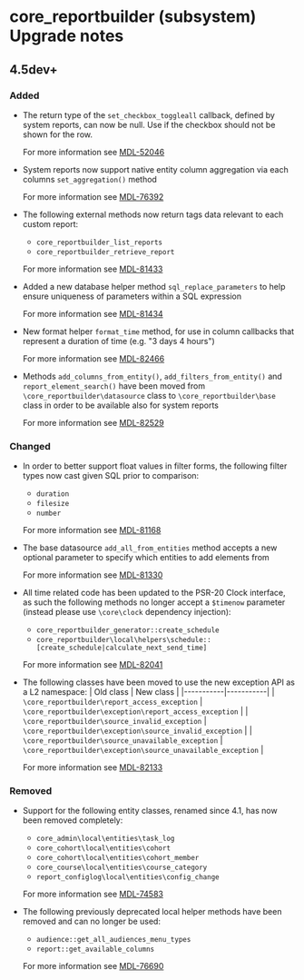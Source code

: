 # core_reportbuilder (subsystem) Upgrade notes

## 4.5dev+

### Added

- The return type of the `set_checkbox_toggleall` callback, defined by system reports, can now be null. Use if the checkbox should not be shown for the row.

  For more information see [MDL-52046](https://tracker.moodle.org/browse/MDL-52046)
- System reports now support native entity column aggregation via each columns `set_aggregation()` method

  For more information see [MDL-76392](https://tracker.moodle.org/browse/MDL-76392)
- The following external methods now return tags data relevant to each custom report:
    - `core_reportbuilder_list_reports`
    - `core_reportbuilder_retrieve_report`

  For more information see [MDL-81433](https://tracker.moodle.org/browse/MDL-81433)
- Added a new database helper method `sql_replace_parameters` to help ensure uniqueness of parameters within a SQL expression

  For more information see [MDL-81434](https://tracker.moodle.org/browse/MDL-81434)
- New format helper `format_time` method, for use in column callbacks that represent a duration of time (e.g. "3 days 4 hours")

  For more information see [MDL-82466](https://tracker.moodle.org/browse/MDL-82466)
- Methods `add_columns_from_entity()`, `add_filters_from_entity()` and `report_element_search()` have been moved from `\core_reportbuilder\datasource` class to `\core_reportbuilder\base` class in order to be available also for system reports

  For more information see [MDL-82529](https://tracker.moodle.org/browse/MDL-82529)

### Changed

- In order to better support float values in filter forms, the following filter types now cast given SQL prior to comparison:
  
    - `duration`
    - `filesize`
    - `number`

  For more information see [MDL-81168](https://tracker.moodle.org/browse/MDL-81168)
- The base datasource `add_all_from_entities` method accepts a new optional parameter to specify which entities to add elements from

  For more information see [MDL-81330](https://tracker.moodle.org/browse/MDL-81330)
- All time related code has been updated to the PSR-20 Clock interface, as such the following methods no longer accept a `$timenow` parameter (instead please use `\core\clock` dependency injection):
  - `core_reportbuilder_generator::create_schedule`
  - `core_reportbuilder\local\helpers\schedule::[create_schedule|calculate_next_send_time]`

  For more information see [MDL-82041](https://tracker.moodle.org/browse/MDL-82041)
- The following classes have been moved to use the new exception API as a L2 namespace:
  | Old class | New class |
  |-----------|-----------|
  | `\core_reportbuilder\report_access_exception` | `\core_reportbuilder\exception\report_access_exception` |
  | `\core_reportbuilder\source_invalid_exception` | `\core_reportbuilder\exception\source_invalid_exception` |
  | `\core_reportbuilder\source_unavailable_exception` | `\core_reportbuilder\exception\source_unavailable_exception` |

  For more information see [MDL-82133](https://tracker.moodle.org/browse/MDL-82133)

### Removed

- Support for the following entity classes, renamed since 4.1, has now been removed completely:
  
  - `core_admin\local\entities\task_log`
  - `core_cohort\local\entities\cohort`
  - `core_cohort\local\entities\cohort_member`
  - `core_course\local\entities\course_category`
  - `report_configlog\local\entities\config_change`

  For more information see [MDL-74583](https://tracker.moodle.org/browse/MDL-74583)
- The following previously deprecated local helper methods have been removed and can no longer be used:
    - `audience::get_all_audiences_menu_types`
    - `report::get_available_columns`

  For more information see [MDL-76690](https://tracker.moodle.org/browse/MDL-76690)
